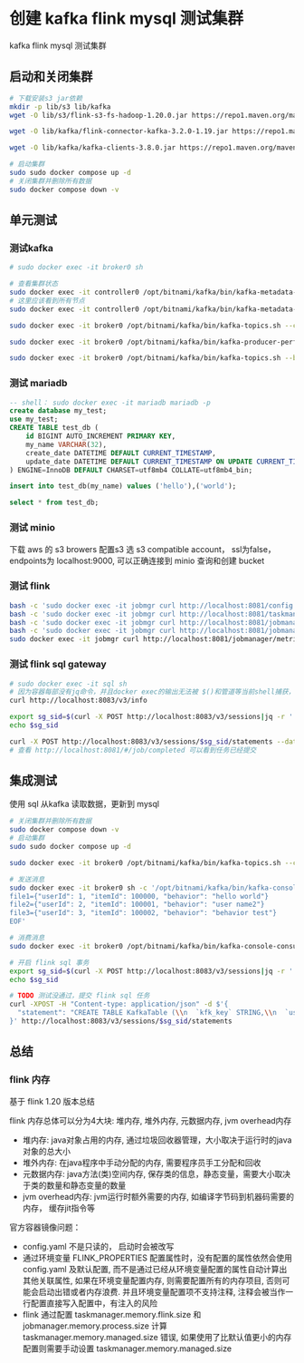 # 创建 kafka flink mysql 测试集群
kafka flink mysql 测试集群

## 启动和关闭集群
```bash
# 下载安装s3 jar依赖
mkdir -p lib/s3 lib/kafka
wget -O lib/s3/flink-s3-fs-hadoop-1.20.0.jar https://repo1.maven.org/maven2/org/apache/flink/flink-s3-fs-hadoop/1.20.0/flink-s3-fs-hadoop-1.20.0.jar

wget -O lib/kafka/flink-connector-kafka-3.2.0-1.19.jar https://repo1.maven.org/maven2/org/apache/flink/flink-connector-kafka/3.2.0-1.19/flink-connector-kafka-3.2.0-1.19.jar

wget -O lib/kafka/kafka-clients-3.8.0.jar https://repo1.maven.org/maven2/org/apache/kafka/kafka-clients/3.8.0/kafka-clients-3.8.0.jar

# 启动集群
sudo sudo docker compose up -d
# 关闭集群并删除所有数据
sudo docker compose down -v
```
## 单元测试
### 测试kafka
```bash
# sudo docker exec -it broker0 sh

# 查看集群状态
sudo docker exec -it controller0 /opt/bitnami/kafka/bin/kafka-metadata-quorum.sh --bootstrap-controller localhost:9093 describe --status
# 这里应该看到所有节点
sudo docker exec -it controller0 /opt/bitnami/kafka/bin/kafka-metadata-quorum.sh --bootstrap-controller localhost:9093 describe --replication

sudo docker exec -it broker0 /opt/bitnami/kafka/bin/kafka-topics.sh --create --bootstrap-server broker0:9092 --topic test1 --partitions 2 --replication-factor 2 --config min.insync.replicas=2

sudo docker exec -it broker0 /opt/bitnami/kafka/bin/kafka-producer-perf-test.sh --topic test1 --num-records 10000 --record-size 1024 --throughput -1 --producer-props bootstrap.servers=broker0:9092

sudo docker exec -it broker0 /opt/bitnami/kafka/bin/kafka-topics.sh --bootstrap-server broker0:9092 --topic test1 --describe

```

### 测试 mariadb
```sql
-- shell： sudo docker exec -it mariadb mariadb -p
create database my_test;
use my_test;
CREATE TABLE test_db (
    id BIGINT AUTO_INCREMENT PRIMARY KEY,
    my_name VARCHAR(32),
    create_date DATETIME DEFAULT CURRENT_TIMESTAMP,
    update_date DATETIME DEFAULT CURRENT_TIMESTAMP ON UPDATE CURRENT_TIMESTAMP
) ENGINE=InnoDB DEFAULT CHARSET=utf8mb4 COLLATE=utf8mb4_bin;

insert into test_db(my_name) values ('hello'),('world');

select * from test_db;
```

### 测试 minio
下载 aws 的 s3 browers 配置s3 选 s3 compatible account， ssl为false， endpoints为 localhost:9000, 可以正确连接到 minio 查询和创建 bucket

### 测试 flink
```bash
bash -c 'sudo docker exec -it jobmgr curl http://localhost:8081/config'|jq
bash -c 'sudo docker exec -it jobmgr curl http://localhost:8081/taskmanagers'|jq
bash -c 'sudo docker exec -it jobmgr curl http://localhost:8081/jobmanager/config'|jq
bash -c 'sudo docker exec -it jobmgr curl http://localhost:8081/jobmanager/environment'|jq
sudo docker exec -it jobmgr curl http://localhost:8081/jobmanager/metrics

```

### 测试 flink sql gateway
```bash
# sudo docker exec -it sql sh
# 因为容器每部没有jq命令，并且docker exec的输出无法被 $()和管道等当前shell捕获，这里暴露8083端口到本机处理
curl http://localhost:8083/v3/info

export sg_sid=$(curl -X POST http://localhost:8083/v3/sessions|jq -r '.sessionHandle')
echo $sg_sid

curl -X POST http://localhost:8083/v3/sessions/$sg_sid/statements --data '{"statement": "SELECT 1"}'
# 查看 http://localhost:8081/#/job/completed 可以看到任务已经提交
```

## 集成测试
使用 sql 从kafka 读取数据，更新到 mysql
```bash
# 关闭集群并删除所有数据
sudo docker compose down -v
# 启动集群
sudo sudo docker compose up -d

sudo docker exec -it broker0 /opt/bitnami/kafka/bin/kafka-topics.sh --create --bootstrap-server broker0:9092 --topic test1 --partitions 2 --replication-factor 2 --config min.insync.replicas=2

# 发送消息
sudo docker exec -it broker0 sh -c '/opt/bitnami/kafka/bin/kafka-console-producer.sh --bootstrap-server broker0:9092 --topic test1 --property parse.key=true --property key.separator== acks=all <<"EOF"
file1={"userId": 1, "itemId": 100000, "behavior": "hello world"}
file2={"userId": 2, "itemId": 100001, "behavior": "user name2"}
file3={"userId": 3, "itemId": 100002, "behavior": "behavior test"}
EOF'

# 消费消息
sudo docker exec -it broker0 /opt/bitnami/kafka/bin/kafka-console-consumer.sh --bootstrap-server broker0:9092 --topic test1 --group console-consumer1 --from-beginning

# 开启 flink sql 事务
export sg_sid=$(curl -X POST http://localhost:8083/v3/sessions|jq -r '.sessionHandle')
echo $sg_sid

# TODO 测试没通过，提交 flink sql 任务
curl -XPOST -H "Content-type: application/json" -d $'{
  "statement": "CREATE TABLE KafkaTable (\\n  `kfk_key` STRING,\\n  `user_id` BIGINT,\\n  `item_id` BIGINT,\\n  `behavior` STRING,\\n  `ts` TIMESTAMP(3) METADATA FROM \'timestamp\'\\n) WITH (\\n  \'connector\' = \'kafka\',\\n  \'topic\' = \'test1\',\\n  \'properties.bootstrap.servers\' = \'broker0:9092,broker1:9092\',\\n  \'properties.group.id\' = \'flinkGroup\',\\n  \'scan.startup.mode\' = \'earliest-offset\',\\n  \'format\' = \'json\',\\n  \'key.fields\' = \'kfk_key\'\\n)"
}' http://localhost:8083/v3/sessions/$sg_sid/statements
```

## 总结
### flink 内存
基于 flink 1.20 版本总结

flink 内存总体可以分为4大块: 堆内存, 堆外内存, 元数据内存, jvm overhead内存
+ 堆内存: java对象占用的内存, 通过垃圾回收器管理，大小取决于运行时的java对象的总大小
+ 堆外内存: 在java程序中手动分配的内存, 需要程序员手工分配和回收
+ 元数据内存: java方法(类)空间内存, 保存类的信息，静态变量，需要大小取决于类的数量和静态变量的数量
+ jvm overhead内存: jvm运行时额外需要的内存, 如编译字节码到机器码需要的内存， 缓存jit指令等

官方容器镜像问题：
+ config.yaml 不是只读的， 启动时会被改写
+ 通过环境变量 FLINK_PROPERTIES 配置属性时，没有配置的属性依然会使用 config.yaml 及默认配置, 而不是通过已经从环境变量配置的属性自动计算出其他关联属性, 如果在环境变量配置内存, 则需要配置所有的内存项目, 否则可能会启动出错或者内存浪费. 并且环境变量配置项不支持注释, 注释会被当作一行配置直接写入配置中，有注入的风险
+ flink 通过配置 taskmanager.memory.flink.size 和 jobmanager.memory.process.size 计算 taskmanager.memory.managed.size 错误, 如果使用了比默认值更小的内存配置则需要手动设置 taskmanager.memory.managed.size

